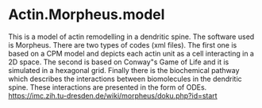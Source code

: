 # Actin.Morpheus.model
This is a model of actin remodelling in a dendritic spine. The software used is Morpheus.
There are two types of codes (xml files). The first one is based on a CPM model and depicts each actin unit as a cell interacting in a 2D space.
The second is based on Conway"s Game of Life and it is simulated in a hexagonal grid.
Finally there is the biochemical pathway which describes the interactions between biomolecules in the dendritic spine. These interactions are presented in the form of ODEs.
https://imc.zih.tu-dresden.de/wiki/morpheus/doku.php?id=start
